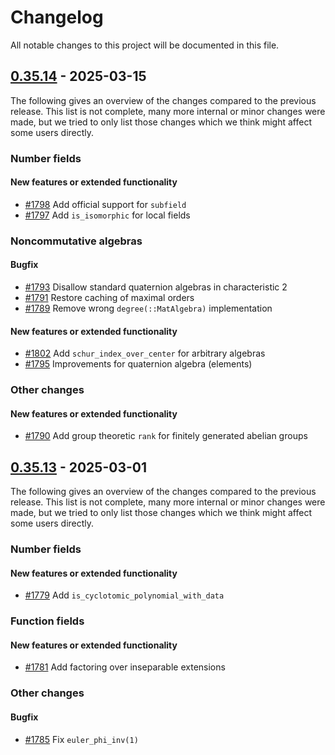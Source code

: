 # Changelog

All notable changes to this project will be documented in this file.

## [0.35.14](https://github.com/thofma/Hecke/releases/tag/v0.35.14) - 2025-03-15

The following gives an overview of the changes compared to the previous release. This list is not
complete, many more internal or minor changes were made, but we tried to only list those changes
which we think might affect some users directly.

### Number fields

#### New features or extended functionality

- [#1798](https://github.com/thofma/Hecke.jl/pull/1798) Add official support for `subfield`
- [#1797](https://github.com/thofma/Hecke.jl/pull/1797) Add `is_isomorphic` for local fields

### Noncommutative algebras

#### Bugfix

- [#1793](https://github.com/thofma/Hecke.jl/pull/1793) Disallow standard quaternion algebras in characteristic 2
- [#1791](https://github.com/thofma/Hecke.jl/pull/1791) Restore caching of maximal orders
- [#1789](https://github.com/thofma/Hecke.jl/pull/1789) Remove wrong `degree(::MatAlgebra)` implementation

#### New features or extended functionality

- [#1802](https://github.com/thofma/Hecke.jl/pull/1802) Add `schur_index_over_center` for arbitrary algebras
- [#1795](https://github.com/thofma/Hecke.jl/pull/1795) Improvements for quaternion algebra (elements)

### Other changes

#### New features or extended functionality

- [#1790](https://github.com/thofma/Hecke.jl/pull/1790) Add group theoretic `rank` for finitely generated abelian groups

## [0.35.13](https://github.com/thofma/Hecke/releases/tag/v0.35.13) - 2025-03-01

The following gives an overview of the changes compared to the previous release. This list is not
complete, many more internal or minor changes were made, but we tried to only list those changes
which we think might affect some users directly.

### Number fields

#### New features or extended functionality

- [#1779](https://github.com/thofma/Hecke.jl/pull/1779) Add `is_cyclotomic_polynomial_with_data`

### Function fields

#### New features or extended functionality

- [#1781](https://github.com/thofma/Hecke.jl/pull/1781) Add factoring over inseparable extensions

### Other changes

#### Bugfix

- [#1785](https://github.com/thofma/Hecke.jl/pull/1785) Fix `euler_phi_inv(1)`

